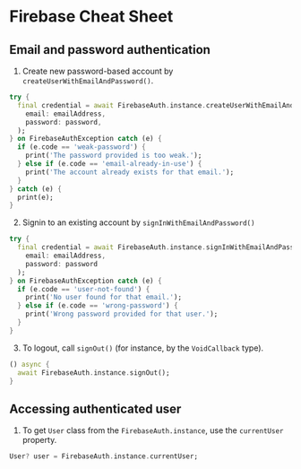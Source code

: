 # Firebase Cheat Sheet

## Email and password authentication
1. Create new password-based account by `createUserWithEmailAndPassword()`.
```dart
try {
  final credential = await FirebaseAuth.instance.createUserWithEmailAndPassword(
    email: emailAddress,
    password: password,
  );
} on FirebaseAuthException catch (e) {
  if (e.code == 'weak-password') {
    print('The password provided is too weak.');
  } else if (e.code == 'email-already-in-use') {
    print('The account already exists for that email.');
  }
} catch (e) {
  print(e);
}
```

2. Signin to an existing account by `signInWithEmailAndPassword()`
```dart
try {
  final credential = await FirebaseAuth.instance.signInWithEmailAndPassword(
    email: emailAddress,
    password: password
  );
} on FirebaseAuthException catch (e) {
  if (e.code == 'user-not-found') {
    print('No user found for that email.');
  } else if (e.code == 'wrong-password') {
    print('Wrong password provided for that user.');
  }
}
```

3. To logout, call `signOut()` (for instance, by the `VoidCallback` type).
```dart
() async {
  await FirebaseAuth.instance.signOut();
}
```

## Accessing authenticated user
1. To get `User` class from the `FirebaseAuth.instance`, use the `currentUser` property.
```dart
User? user = FirebaseAuth.instance.currentUser;
```
